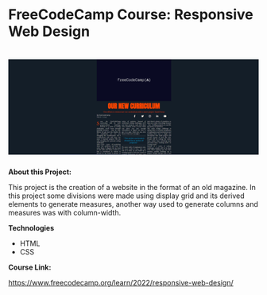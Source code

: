 # FreeCodeCamp Course: Responsive Web Design 

<h1 align="center"> <img src="img/img.png"></h1>


**About this Project:**

This project is the creation of a website in the format of an old magazine.
In this project some divisions were made using display grid and its derived elements to generate measures, another way used to generate columns and measures was with column-width.

**Technologies**

- HTML
- CSS

**Course Link:**

https://www.freecodecamp.org/learn/2022/responsive-web-design/